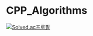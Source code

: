 # CPP_Algorithms
[![Solved.ac프로필](http://mazassumnida.wtf/api/v2/generate_badge?boj={handle})](https://solved.ac/424tjdwns)

